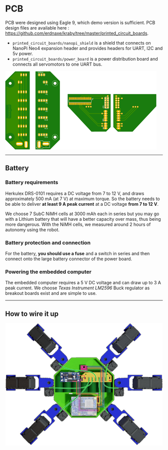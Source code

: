 # PCB

PCB were designed using Eagle 9, which demo version is sufficient.
PCB design files are available here :
<https://github.com/erdnaxe/kraby/tree/master/printed_circuit_boards>.

  * `printed_circuit_boards/nanopi_shield` is a shield that connects on NanoPi
    Neo4 expansion header and provides headers for UART, I2C and 5v power.
  * `printed_circuit_boards/power_board` is a power distribution board
    and connects all servomotors to one UART bus.

![Boards](img/boards.png)

---

## Battery

### Battery requirements

Herkulex DRS-0101 requires a DC voltage from 7 to 12 V,
and draws approximately 500 mA (at 7 V) at maximum torque.
So the battery needs to be able to deliver **at least
9 A peak current** at a DC voltage **from 7 to 12 V**.

We choose 7 SubC NiMH cells at 3000 mAh each in series
but you may go with a Lithium battery
that will have a better capacity over mass, thus being more dangerous.
With the NiMH cells, we measured around 2 hours of autonomy using the robot.

### Battery protection and connection

For the battery, **you should use a fuse** and a switch in series
and then connect onto the large battery connector of the power board.

### Powering the embedded computer

The embedded computer requires a 5 V DC voltage and can draw up to 3 A
peak current.
We choose *Texas Instrument LM2596* Buck regulator as breakout boards exist and are simple to
use.

---

## How to wire it up

![Connection diagram](img/how_to_connect.jpg)

